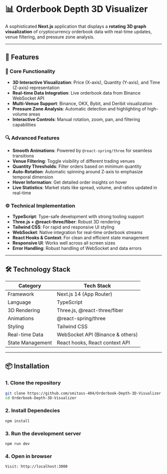 # 📊 Orderbook Depth 3D Visualizer

A sophisticated **Next.js** application that displays a **rotating 3D graph visualization** of cryptocurrency orderbook data with real-time updates, venue filtering, and pressure zone analysis.

---

## 🚀 Features

### 🧩 Core Functionality
- **3D Interactive Visualization**: Price (X-axis), Quantity (Y-axis), and Time (Z-axis) representation
- **Real-time Data Integration**: Live orderbook data from Binance WebSocket API
- **Multi-Venue Support**: Binance, OKX, Bybit, and Deribit visualization
- **Pressure Zone Analysis**: Automatic detection and highlighting of high-volume areas
- **Interactive Controls**: Manual rotation, zoom, pan, and filtering capabilities

### 🔍 Advanced Features
- **Smooth Animations**: Powered by `@react-spring/three` for seamless transitions
- **Venue Filtering**: Toggle visibility of different trading venues
- **Quantity Thresholds**: Filter orders based on minimum quantity
- **Auto-Rotation**: Automatic spinning around Z-axis to emphasize temporal dimension
- **Hover Information**: Get detailed order insights on hover
- **Live Statistics**: Market stats like spread, volume, and ratios updated in real-time

### ⚙️ Technical Implementation
- **TypeScript**: Type-safe development with strong tooling support
- **Three.js + @react-three/fiber**: Robust 3D rendering
- **Tailwind CSS**: For rapid and responsive UI styling
- **WebSocket**: Native integration for real-time orderbook streams
- **React Hooks & Context**: For clean and efficient state management
- **Responsive UI**: Works well across all screen sizes
- **Error Handling**: Robust handling of WebSocket and data errors

---

## 🛠️ Technology Stack

| Category         | Tech Stack                                  |
|------------------|----------------------------------------------|
| Framework        | Next.js 14 (App Router)                     |
| Language         | TypeScript                                  |
| 3D Rendering     | Three.js, @react-three/fiber                |
| Animations       | @react-spring/three                         |
| Styling          | Tailwind CSS                                |
| Real-time Data   | WebSocket API (Binance & others)            |
| State Management | React hooks, React context API              |

---

## 📦 Installation

### 1. Clone the repository
```bash
git clone https://github.com/smitass-404/Orderbook-Depth-3D-Visualizer.git
cd Orderbook-Depth-3D-Visualizer
```

### 2. Install Dependecies

```
npm install
```

### 3. Run the development server

```
npm run dev
```
### 4. Open in browser
```
Visit: http://localhost:3000

```
